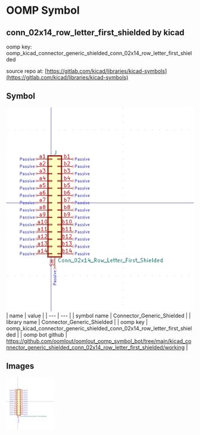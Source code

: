# OOMP Symbol  
## conn_02x14_row_letter_first_shielded  by kicad  
  
oomp key: oomp_kicad_connector_generic_shielded_conn_02x14_row_letter_first_shielded  
  
source repo at: [https://gitlab.com/kicad/libraries/kicad-symbols](https://gitlab.com/kicad/libraries/kicad-symbols)  
## Symbol  
  
[![working.png](working_600.png)](working.png)  
| name | value | 
| --- | --- | 
| symbol name | Connector_Generic_Shielded | 
| library name | Connector_Generic_Shielded | 
| oomp key | oomp_kicad_connector_generic_shielded_conn_02x14_row_letter_first_shielded | 
| oomp bot github | https://github.com/oomlout/oomlout_oomp_symbol_bot/tree/main/kicad_connector_generic_shielded_conn_02x14_row_letter_first_shielded/working | 
## Images  
  
[![working.png](working_140.png)](working.png)  
